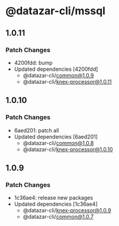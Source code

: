 # @datazar-cli/mssql

## 1.0.11

### Patch Changes

- 4200fdd: bump
- Updated dependencies [4200fdd]
  - @datazar-cli/common@1.0.9
  - @datazar-cli/knex-processor@1.0.11

## 1.0.10

### Patch Changes

- 6aed201: patch all
- Updated dependencies [6aed201]
  - @datazar-cli/common@1.0.8
  - @datazar-cli/knex-processor@1.0.10

## 1.0.9

### Patch Changes

- 1c36ae4: release new packages
- Updated dependencies [1c36ae4]
  - @datazar-cli/knex-processor@1.0.9
  - @datazar-cli/common@1.0.7

